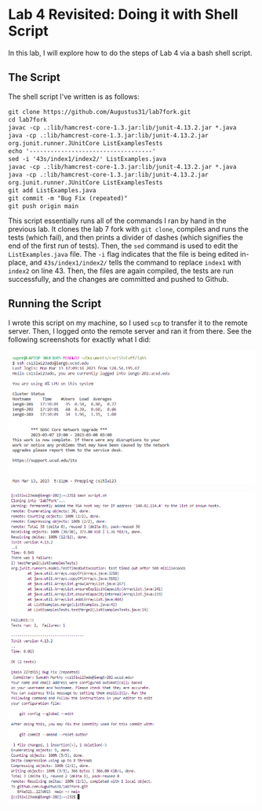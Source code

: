 # Lab 4 Revisited: Doing it with Shell Script

In this lab, I will explore how to do the steps of Lab 4 via a bash shell script. 

## The Script

The shell script I've written is as follows:

```
git clone https://github.com/Augustus31/lab7fork.git
cd lab7fork
javac -cp .:lib/hamcrest-core-1.3.jar:lib/junit-4.13.2.jar *.java
java -cp .:lib/hamcrest-core-1.3.jar:lib/junit-4.13.2.jar org.junit.runner.JUnitCore ListExamplesTests
echo '-----------------------------------'
sed -i '43s/index1/index2/' ListExamples.java
javac -cp .:lib/hamcrest-core-1.3.jar:lib/junit-4.13.2.jar *.java
java -cp .:lib/hamcrest-core-1.3.jar:lib/junit-4.13.2.jar org.junit.runner.JUnitCore ListExamplesTests
git add ListExamples.java
git commit -m "Bug Fix (repeated)"
git push origin main
```

This script essentially runs all of the commands I ran by hand in the previous lab. It clones the lab 7 fork with `git clone`, compiles and runs the tests (which fail), and then prints a divider of dashes (which signifies the end of the first run of tests). Then, the `sed` command is used to edit the `ListExamples.java` file. The `-i` flag indicates that the file is being edited in-place, and `43s/index1/index2/` tells the command to replace `index1` with `index2` on line 43. Then, the files are again compiled, the tests are run successfully, and the changes are committed and pushed to Github.

## Running the Script

I wrote this script on my machine, so I used `scp` to transfer it to the remote server. Then, I logged onto the remote server and ran it from there. See the following screenshots for exactly what I did:

![img1](lab9.1.PNG)

![img2](lab9.2.PNG)
